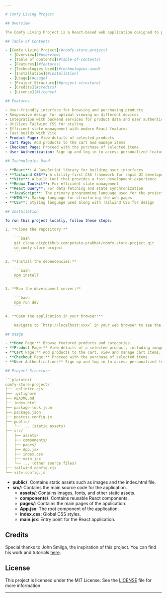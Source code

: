 ```yaml
---

# Comfy Living Project

## Overview

The Comfy Living Project is a React-based web application designed to provide a seamless online shopping experience. This project utilizes modern web development tools and libraries to ensure high performance and maintainability. Key features include a user-friendly interface, responsive design, efficient state management, and integration with backend services. The project also uses Tailwind CSS for styling, Redux Toolkit for state management, React Query for data fetching, and Vite for fast builds.

## Table of Contents

- [Comfy Living Project](#comfy-store-project)
  - [Overview](#overview)
  - [Table of Contents](#table-of-contents)
  - [Features](#features)
  - [Technologies Used](#technologies-used)
  - [Installation](#installation)
  - [Usage](#usage)
  - [Project Structure](#project-structure)
  - [Credits](#credits)
  - [License](#license)

## Features

- User-friendly interface for browsing and purchasing products
- Responsive design for optimal viewing on different devices
- Integration with backend services for product data and user authentication
- Utilizes Tailwind CSS for styling
- Efficient state management with modern React features
- Fast builds with Vite
- Product Page: View details of selected products
- Cart Page: Add products to the cart and manage items
- Checkout Page: Proceed with the purchase of selected items
- User Authentication: Sign up and log in to access personalized features

## Technologies Used

- **React**: A JavaScript library for building user interfaces
- **Tailwind CSS**: A utility-first CSS framework for rapid UI development
- **Vite**: A build tool that provides a fast development experience
- **Redux Toolkit**: For efficient state management
- **React Query**: For data fetching and state synchronization
- **JavaScript**: The primary programming language used for the project
- **HTML**: Markup language for structuring the web pages
- **CSS**: Styling language used along with Tailwind CSS for design

## Installation

To run this project locally, follow these steps:

1. **Clone the repository:**

    ```bash
    git clone git@github.com:potato-prabhat/comfy-store-project.git
    cd comfy-store-project
    ```

2. **Install the dependencies:**

    ```bash
    npm install
    ```

3. **Run the development server:**

    ```bash
    npm run dev
    ```

4. **Open the application in your browser:**

    Navigate to `http://localhost:xxxx` in your web browser to see the application running.

## Usage

- **Home Page:** Browse featured products and categories.
- **Product Page:** View details of a selected product, including images, description, and price.
- **Cart Page:** Add products to the cart, view and manage cart items.
- **Checkout Page:** Proceed with the purchase of selected items.
- **User Authentication:** Sign up and log in to access personalized features.

## Project Structure

```plaintext
comfy-store-project/
├── .eslintrc.cjs
├── .gitignore
├── README.md
├── index.html
├── package-lock.json
├── package.json
├── postcss.config.js
├── public/
│   └── ... (static assets)
├── src/
│   ├── assets/
│   ├── components/
│   ├── pages/
│   ├── App.jsx
│   ├── index.css
│   ├── main.jsx
│   └── ... (other source files)
├── tailwind.config.cjs
└── vite.config.js
```

- **public/**: Contains static assets such as images and the index.html file.
- **src/**: Contains the main source code for the application.
  - **assets/**: Contains images, fonts, and other static assets.
  - **components/**: Contains reusable React components.
  - **pages/**: Contains the main pages of the application.
  - **App.jsx**: The root component of the application.
  - **index.css**: Global CSS styles.
  - **main.jsx**: Entry point for the React application.


## Credits

Special thanks to John Smilga, the inspiration of this project. You can find his work and tutorials [here](https://github.com/john-smilga).

## License

This project is licensed under the MIT License. See the [LICENSE](LICENSE) file for more information.

---
```

